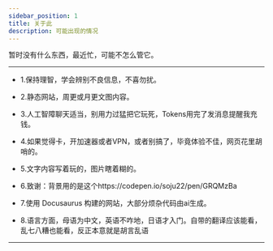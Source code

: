 ```yaml
---
sidebar_position: 1
title: 关于此
description: 可能出现的情况
---
```


暂时没有什么东西，最近忙，可能不怎么管它。

***
* 1.保持理智，学会辨别不良信息，不喜勿扰。

* 2.静态网站，周更或月更文图内容。

* 3.人工智障聊天适当，别用力过猛把它玩死，Tokens用完了发消息提醒我充钱。

* 4.如果觉得卡，开加速器或者VPN，或者别搞了，毕竟体验不佳，网页花里胡哨的。

* 5.文字内容写着玩的，图片瞎着糊的。

* 6.致谢：背景用的是这个https://codepen.io/soju22/pen/GRQMzBa

* 7.使用 Docusaurus 构建的网站，大部分烦杂代码由ai生成。

* 8.语言方面，母语为中文，英语不咋地，日语才入门。自带的翻译应该能看，乱七八糟也能看，反正本意就是胡言乱语

***